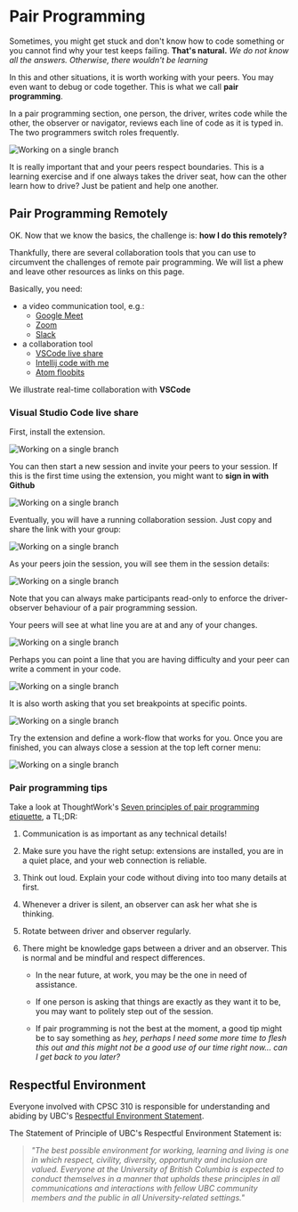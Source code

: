 # Pair Programming

Sometimes, you might get stuck and don't know how to code something or you cannot find why your test keeps failing.  **That's natural.** *We do not know all the answers. Otherwise, there wouldn't be learning*

In this and other situations, it is worth working with your peers. You may even want to debug or code together. This is what we call **pair programming**.

In a pair programming section, one person, the driver, writes code while the other, the observer or navigator, reviews each line of code as it is typed in. The two programmers switch roles frequently. 

![Working on a single branch](./images/pair-programming.jpeg)

It is really important that and your peers respect boundaries. This is a learning exercise and if one always takes the driver seat, how can the other learn how to drive? Just be patient and help one another.

## Pair Programming Remotely

OK. Now that we know the basics, the challenge is: **how I do this remotely?**

Thankfully, there are several collaboration tools that you can use to circumvent the challenges of remote pair programming. We will list a phew and leave other resources as links on this page.

Basically, you need:

* a video communication tool, e.g.:
    * [Google Meet](https://meet.google.com/)
    * [Zoom](https://zoom.us/)
    * [Slack](https://slack.com/intl/en-ca/)
* a collaboration tool
    * [VSCode live share](https://visualstudio.microsoft.com/services/live-share/)
    * [Intellij code with me](https://www.jetbrains.com/help/idea/code-with-me.html)
    * [Atom floobits](https://floobits.com/)


We illustrate real-time collaboration with **VSCode**
    
### Visual Studio Code live share

First, install the extension.


![Working on a single branch](./images/live-share.png)

You can then start a new session and invite your peers to your session. If this is the first time using the extension, you might want to **sign in with Github**

![Working on a single branch](./images/live-share-log-in.png)

Eventually, you will have a running collaboration session. Just copy and share the link with your group:

![Working on a single branch](./images/live-share-invite-link.png)


As your peers join the session, you will see them in the session details: 


![Working on a single branch](./images/live-share-participants.png)

Note that you can always make participants read-only to enforce the driver-observer behaviour of a pair programming session.


Your peers will see at what line you are at and any of your changes.

![Working on a single branch](./images/live-share-code-0.png)

Perhaps you can point a line that you are having difficulty and your peer can write a comment in your code.

![Working on a single branch](./images/live-share-code-1.png)

It is also worth asking that you set breakpoints at specific points.

![Working on a single branch](./images/live-share-code-2.png)


Try the extension and define a work-flow that works for you. Once you are finished, you can always close a session at the top left corner menu:


![Working on a single branch](./images/live-share-stop.png)


### Pair programming tips

Take a look at ThoughtWork's [Seven principles of pair programming etiquette](https://www.thoughtworks.com/insights/blog/seven-principles-pair-programming-etiquette), a TL;DR:

1. Communication is as important as any technical details!

1. Make sure you have the right setup: extensions are installed, you are in a quiet place, and your web connection is reliable.

1. Think out loud. Explain your code without diving into too many details at first.

1. Whenever a driver is silent, an observer can ask her what she is thinking.


1. Rotate between driver and observer regularly. 

1. There might be knowledge gaps between a driver and an observer. This is normal and be mindful and respect differences. 

    * In the near future, at work, you may be the one in need of assistance. 

    * If one person is asking that things are exactly as they want it to be, you may want to politely step out of the session.

    * If pair programming is not the best at the moment, a good tip might be to say something as *hey, perhaps I need some more time to flesh this out and this might not be a good use of our time right now... can I get back to you later?*

## Respectful Environment

Everyone involved with CPSC 310 is responsible for understanding and abiding by UBC's [Respectful Environment Statement](https://hr.ubc.ca/working-ubc/respectful-environment).

The Statement of Principle of UBC's Respectful Environment Statement is:

> *"The best possible environment for working, learning and living is one in which respect, civility, diversity, opportunity and inclusion are valued. Everyone at the University of British Columbia is expected to conduct themselves in a manner that upholds these principles in all communications and interactions with fellow UBC community members and the public in all University-related settings."* 
